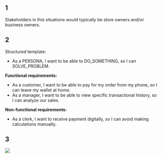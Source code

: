 ## 1
Stakeholders in this situations would typically be store owners and/or business owners.

## 2
Structured template:

<!-- - *AGENT* should be able to *FUNCTION*
- When *CONDITION*, *AGENT* should *ACTION*

- AGENT should be able to FUNCTION
- When CONDITION, AGENT should ACTION -->

- As a PERSONA, I want to be able to DO_SOMETHING, so I can SOLVE_PROBLEM.

**Functional requirements:**
- As a customer, I want to be able to pay for my order from my phone, so I can leave my wallet at home.
- As a manager, I want to be able to view specific transactional history, so I can analyze our sales.

**Non-functional requirements:**
- As a clerk, I want to receive payment digitally, so I can avoid making calculations manually.

## 3
![](images/2022-06-03-09-45-16.png)